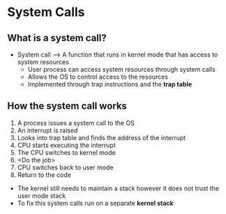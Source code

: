 # System Calls 

## What is a system call?
-  System call --> A function that runs in kernel mode that has access to system resources 
	- User process can access system resources through system calls
	- Allows the OS to control access to the resources
	- Implemented through trap instructions and the **trap table**

## How the system call works
1) A process issues a system call to the OS
2) An interrupt is raised 
3) Looks into trap table and finds the address of the interrupt
4) CPU starts executing the interrupt
5) The CPU switches to kernel mode
6) \<Do the job\>
7) CPU switches back to user mode
8) Return to the code

- The kernel still needs to maintain a stack however it does not trust the user mode stack
- To fix this system calls run on a separate **kernel stack**



 

